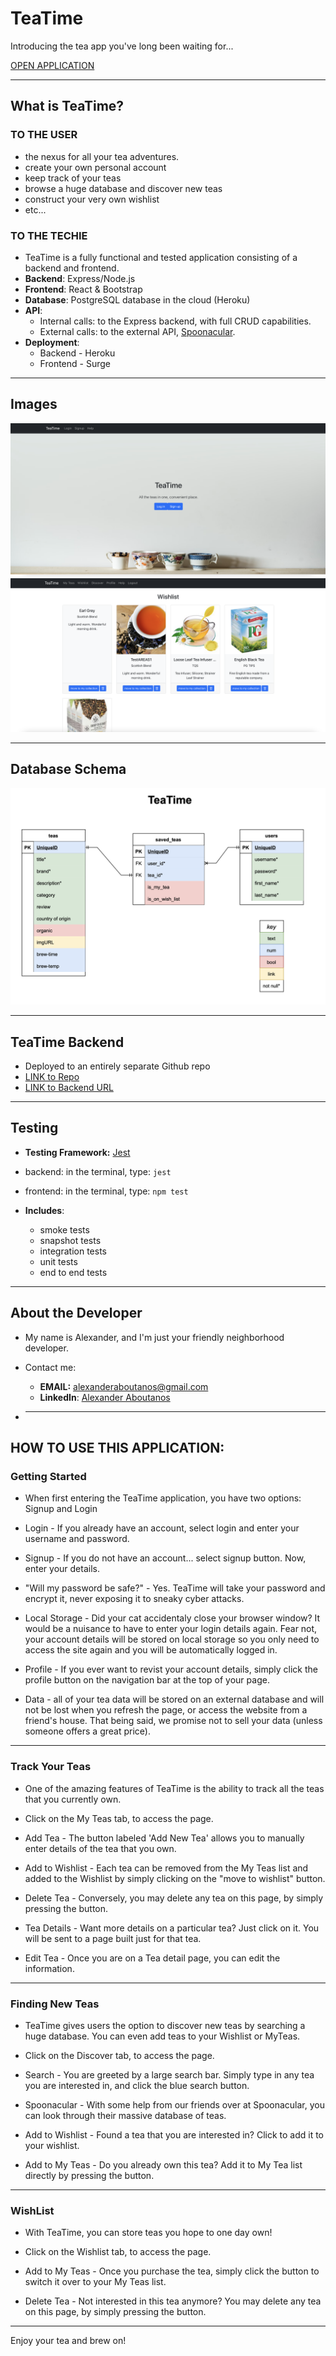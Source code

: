 <!-- @format -->

# TeaTime

Introducing the tea app you've long been waiting for...

[OPEN APPLICATION](tea-time.surge.sh)

---

## What is TeaTime?

### TO THE USER

- the nexus for all your tea adventures.
- create your own personal account
- keep track of your teas
- browse a huge database and discover new teas
- construct your very own wishlist
- etc...

### TO THE TECHIE

- TeaTime is a fully functional and tested application consisting of a backend and frontend.
- **Backend**: Express/Node.js
- **Frontend**: React & Bootstrap
- **Database**: PostgreSQL database in the cloud (Heroku)
- **API**:
  - Internal calls: to the Express backend, with full CRUD capabilities.
  - External calls: to the external API, [Spoonacular](https://spoonacular.com/food-api).
- **Deployment**:
  - Backend - Heroku
  - Frontend - Surge

---

## Images

![Alt text](./public/screenshot_teatime.png "home")
![Alt text](./public/screenshot2_teatime.png "wishlist")

---

## Database Schema

![Alt text](./public/database_schema.png "database")

---

## TeaTime Backend

- Deployed to an entirely separate Github repo
- [LINK to Repo](https://github.com/alexanderaboutanos/TeaTime-backend)
- [LINK to Backend URL](https://teatime-backend.herokuapp.com/)

---

## Testing

- **Testing Framework:** [Jest](https://jestjs.io/)
- backend: in the terminal, type: `jest`
- frontend: in the terminal, type: `npm test`

- **Includes**:
  - smoke tests
  - snapshot tests
  - integration tests
  - unit tests
  - end to end tests

---

## About the Developer

- My name is Alexander, and I'm just your friendly neighborhood developer.

- Contact me:
  - **EMAIL:** alexanderaboutanos@gmail.com
  - **LinkedIn**: [Alexander Aboutanos](https://www.linkedin.com/in/alexander-aboutanos/)
- ***

## HOW TO USE THIS APPLICATION:

### Getting Started

- When first entering the TeaTime application, you have two options: Signup and Login

- Login - If you already have an account, select login and enter your username and password.
- Signup - If you do not have an account... select signup button. Now, enter your details.

- "Will my password be safe?" - Yes. TeaTime will take your password and encrypt it, never exposing it to sneaky cyber attacks.

- Local Storage - Did your cat accidentaly close your browser window? It would be a nuisance to have to enter your login details again. Fear not, your account details will be stored on local storage so you only need to access the site again and you will be automatically logged in.
- Profile - If you ever want to revist your account details, simply click the profile button on the navigation bar at the top of your page.
- Data - all of your tea data will be stored on an external database and will not be lost when you refresh the page, or access the website from a friend's house. That being said, we promise not to sell your data (unless someone offers a great price).

---

### Track Your Teas

- One of the amazing features of TeaTime is the ability to track all the teas that you currently own.
- Click on the My Teas tab, to access the page.

- Add Tea - The button labeled 'Add New Tea' allows you to manually enter details of the tea that you own.
- Add to Wishlist - Each tea can be removed from the My Teas list and added to the Wishlist by simply clicking on the "move to wishlist" button.
- Delete Tea - Conversely, you may delete any tea on this page, by simply pressing the button.
- Tea Details - Want more details on a particular tea? Just click on it. You will be sent to a page built just for that tea.
- Edit Tea - Once you are on a Tea detail page, you can edit the information.

---

### Finding New Teas

- TeaTime gives users the option to discover new teas by searching a huge database. You can even add teas to your Wishlist or MyTeas.
- Click on the Discover tab, to access the page.

- Search - You are greeted by a large search bar. Simply type in any tea you are interested in, and click the blue search button.
- Spoonacular - With some help from our friends over at Spoonacular, you can look through their massive database of teas.
- Add to Wishlist - Found a tea that you are interested in? Click to add it to your wishlist.
- Add to My Teas - Do you already own this tea? Add it to My Tea list directly by pressing the button.

---

### WishList

- With TeaTime, you can store teas you hope to one day own!
- Click on the Wishlist tab, to access the page.

- Add to My Teas - Once you purchase the tea, simply click the button to switch it over to your My Teas list.
- Delete Tea - Not interested in this tea anymore? You may delete any tea on this page, by simply pressing the button.

---

Enjoy your tea and brew on!
